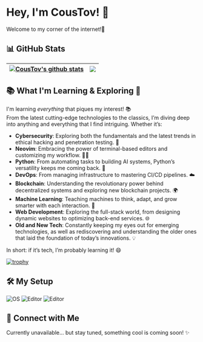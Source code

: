# Hey, I'm **CousTov**! 👋

Welcome to my corner of the internet!🚀

## 📊 GitHub Stats

| <a href="https://github.com/CousTov"><img align="center" src="https://github-readme-stats.vercel.app/api?username=CousTov&show_icons=true&include_all_commits=true&theme=buefy&hide_border=true" alt="CousTov's github stats" /></a> | <a href="https://github.com/CousTov"><img align="center" src="https://github-readme-stats.vercel.app/api/top-langs/?username=CousTov&layout=compact&theme=buefy&hide_border=true" /></a> |
| ------------------------------------------------------------------------------------------------------------------------------------------------------------------------------------------------------------------------------------ | ---------------------------------------------------------------------------------------------------------------------------------------------------------------------------------------- |

## 📚 What I'm Learning & Exploring 🌱

I'm learning _everything_ that piques my interest! 📚  
From the latest cutting-edge technologies to the classics, I’m diving deep into anything and everything that I find intriguing. Whether it’s:

- **Cybersecurity**: Exploring both the fundamentals and the latest trends in ethical hacking and penetration testing. 🔐
- **Neovim**: Embracing the power of terminal-based editors and customizing my workflow. 🧙‍♂️
- **Python**: From automating tasks to building AI systems, Python’s versatility keeps me coming back. 🐍
- **DevOps**: From managing infrastructure to mastering CI/CD pipelines. ☁️
- **Blockchain**: Understanding the revolutionary power behind decentralized systems and exploring new blockchain projects. 🌍
- **Machine Learning**: Teaching machines to think, adapt, and grow smarter with each interaction. 🤖
- **Web Development**: Exploring the full-stack world, from designing dynamic websites to optimizing back-end services. 🌐
- **Old and New Tech**: Constantly keeping my eyes out for emerging technologies, as well as rediscovering and understanding the older ones that laid the foundation of today’s innovations. 💡

In short: if it’s tech, I’m probably learning it! 😄

[![trophy](https://github-profile-trophy.vercel.app/?username=coustov&theme=onedark)](https://github.com/coustov/github-profile-trophy)

## 🛠️ My Setup

![OS](https://img.shields.io/badge/OS-Arch_Linux-1793d1?logo=Arch-Linux&logoColor=white)
![Editor](https://img.shields.io/badge/Editor-VS_Codium-007ACC?logo=vscodium&logoColor=white)
![Editor](https://img.shields.io/badge/Editor-NeoVim-57A143?logo=neovim&logoColor=white)

## 🤝 Connect with Me

Currently unavailable... but stay tuned, something cool is coming soon! ✨
